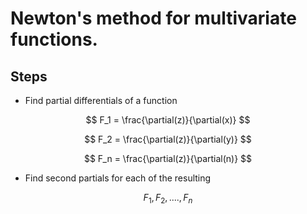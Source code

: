 # Newton's method for  multivariate functions. 

## Steps
- Find partial differentials of a function

$$ F_1 = \frac{\partial(z)}{\partial(x)} $$

$$ F_2 = \frac{\partial(z)}{\partial(y)} $$

$$ F_n = \frac{\partial(z)}{\partial(n)} $$

- Find second partials for each of the resulting 

$$ F_1, F_2,...., F_n $$
